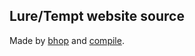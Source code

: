 ## Lure/Tempt website source
Made by [bhop](https://github.com/prettylittlelies) and [compile](https://github.com/1deals).